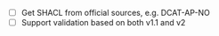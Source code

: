 - [ ] Get SHACL from official sources, e.g. DCAT-AP-NO
- [ ] Support validation based on both v1.1 and v2
